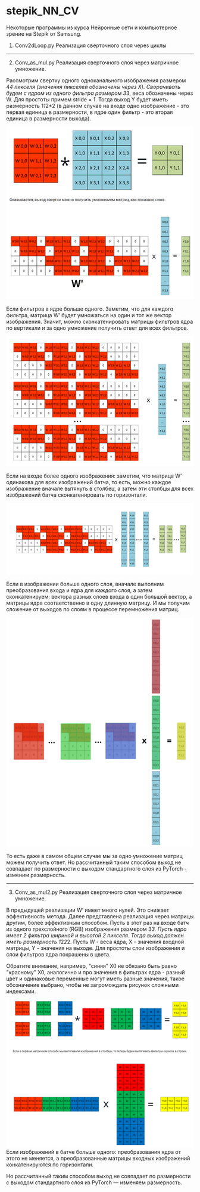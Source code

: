 ﻿# stepik_NN_CV
Некоторые программы из курса Нейронные сети и компьютерное зрение на Stepik от Samsung.

1) Conv2dLoop.py 
Реализация сверточного слоя через циклы

-----------------------------------------------------------------------------------------------------------------------------------------------------

2) Conv_as_mul.py 
Реализация сверточного слоя через матричное умножение.

Рассмотрим свертку одного одноканального изображения размером 4*4 пикселя (значения пикселей обозначены через X).
Сворачивать будем с ядром из одного фильтра размером 3*3, веса обозначены через W.
Для простоты примем stride = 1.
Тогда выход Y будет иметь размерность 1*1*2*2 (в данном случае на входе одно изображение - это первая единица в размерности, в ядре один фильтр - это вторая единица в размерности выхода).

![img1](images/img1.png)


Если фильтров в ядре больше одного. Заметим, что для каждого фильтра, матрица W’ будет умножаться на один и тот же вектор изображения. Значит, можно сконкатенировать матрицы фильтров ядра по вертикали и за одно умножение получить ответ для всех фильтров.

![img2](images/img2.png)


Если на входе более одного изображения: заметим, что матрица W’ одинакова для всех изображений батча, то есть, можно каждое изображение вначале вытянуть в столбец, а затем эти столбцы для всех изображений батча сконкатенировать по горизонтали.

![img3](images/img3.png)

Если в изображении больше одного слоя, вначале выполним преобразования входа и ядра для каждого слоя, а затем сконкатенируем: вектора разных слоев входа в один большой вектор, а матрицы ядра соответственно в одну длинную матрицу. И мы получим сложение от выходов по слоям в процессе перемножения матриц. 


![img4](images/img4.png)

То есть даже в самом общем случае мы за одно умножение матриц можем получить ответ.
Но рассчитанный таким способом выход не совпадает по размерности с выходом стандартного слоя из PyTorch - изменим размерность.


-------------------------------------------------------------------------------------------------------------------------------------------------------------


3) Conv_as_mul2.py 
Реализация сверточного слоя через матричное умножение.

В предыдущей реализации W’ имеет много нулей. Это снижает эффективность метода.
Далее представлена реализация через матрицы другим, более эффективным способом.
Пусть в этот раз на входе батч из одного трехслойного (RGB) изображения размером 3*3.
Пусть ядро имеет 2 фильтра шириной и высотой 2 пикселя.
Тогда выход должен иметь размерность 1*2*2*2.
Пусть W - веса ядра, X - значения входной матрицы, Y - значения на выходе.
Для простоты слои изображения и слои фильтров ядра покрашены в цвета.

Обратите внимание, например, "синяя" X0 не обязано быть равно "красному" X0, аналогично и про значения в фильтрах ядра - разный цвет и одинаковые переменные могут иметь разные значения, такое обозначение выбрано, чтобы не загромождать рисунок сложными индексами.


![img5](images/img5.png)
Если изображений в батче больше одного: преобразования ядра от этого не меняется, а преобразованные матрицы входных изображений конкатенируются по горизонтали.

Но рассчитанный таким способом выход не совпадает по размерности с выходом стандартного слоя из PyTorch — изменяем размерность.


